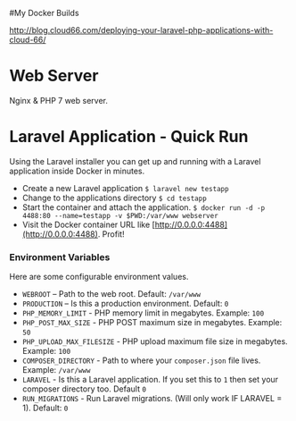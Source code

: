 #My Docker Builds

http://blog.cloud66.com/deploying-your-laravel-php-applications-with-cloud-66/



# Web Server
Nginx & PHP 7 web server.

# Laravel Application - Quick Run
Using the Laravel installer you can get up and running with a Laravel application inside Docker in minutes.
* Create a new Laravel application `$ laravel new testapp`
* Change to the applications directory `$ cd testapp`
* Start the container and attach the application. `$ docker run -d -p 4488:80 --name=testapp -v $PWD:/var/www webserver`
* Visit the Docker container URL like [http://0.0.0.0:4488](http://0.0.0.0:4488). Profit!

### Environment Variables
Here are some configurable environment values.
* `WEBROOT` – Path to the web root. Default: `/var/www`
* `PRODUCTION` – Is this a production environment. Default: `0`
* `PHP_MEMORY_LIMIT` - PHP memory limit in megabytes. Example: `100`
* `PHP_POST_MAX_SIZE` - PHP POST maximum size in megabytes. Example: `50`
* `PHP_UPLOAD_MAX_FILESIZE` - PHP upload maximum file size in megabytes. Example: `100`
* `COMPOSER_DIRECTORY` - Path to where your  `composer.json` file lives. Example: `/var/www`
* `LARAVEL` - Is this a Laravel application. If you set this to `1` then set your composer directory too. Default `0`
* `RUN_MIGRATIONS` - Run Laravel migrations. (Will only work IF LARAVEL = 1). Default: `0`